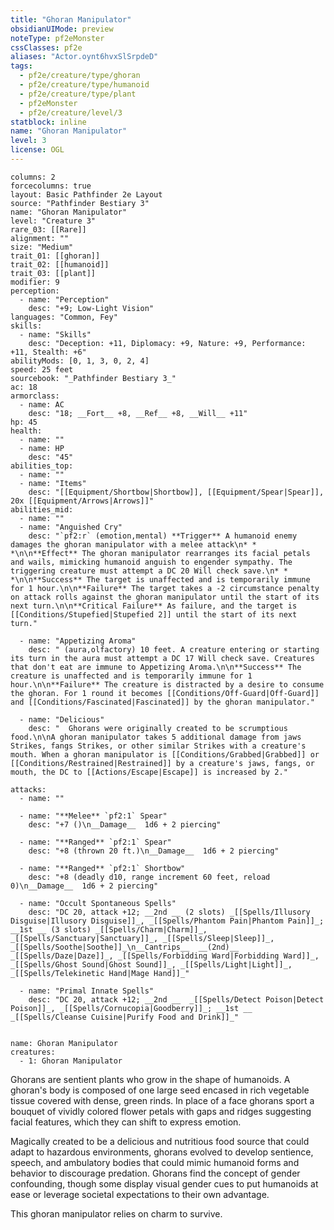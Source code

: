 ```yaml
---
title: "Ghoran Manipulator"
obsidianUIMode: preview
noteType: pf2eMonster
cssClasses: pf2e
aliases: "Actor.oynt6hvxSlSrpdeD" 
tags:
  - pf2e/creature/type/ghoran
  - pf2e/creature/type/humanoid
  - pf2e/creature/type/plant
  - pf2eMonster
  - pf2e/creature/level/3
statblock: inline
name: "Ghoran Manipulator"
level: 3
license: OGL
---
```


```statblock
columns: 2
forcecolumns: true
layout: Basic Pathfinder 2e Layout
source: "Pathfinder Bestiary 3"
name: "Ghoran Manipulator"
level: "Creature 3"
rare_03: [[Rare]]
alignment: ""
size: "Medium"
trait_01: [[ghoran]]
trait_02: [[humanoid]]
trait_03: [[plant]]
modifier: 9
perception:
  - name: "Perception"
    desc: "+9; Low-Light Vision"
languages: "Common, Fey"
skills:
  - name: "Skills"
    desc: "Deception: +11, Diplomacy: +9, Nature: +9, Performance: +11, Stealth: +6"
abilityMods: [0, 1, 3, 0, 2, 4]
speed: 25 feet
sourcebook: "_Pathfinder Bestiary 3_"
ac: 18
armorclass:
  - name: AC
    desc: "18; __Fort__ +8, __Ref__ +8, __Will__ +11"
hp: 45
health:
  - name: ""
  - name: HP
    desc: "45"
abilities_top:
  - name: ""
  - name: "Items"
    desc: "[[Equipment/Shortbow|Shortbow]], [[Equipment/Spear|Spear]], 20x [[Equipment/Arrows|Arrows]]"
abilities_mid:
  - name: ""
  - name: "Anguished Cry"
    desc: "`pf2:r` (emotion,mental) **Trigger** A humanoid enemy damages the ghoran manipulator with a melee attack\n* * *\n\n**Effect** The ghoran manipulator rearranges its facial petals and wails, mimicking humanoid anguish to engender sympathy. The triggering creature must attempt a DC 20 Will check save.\n* * *\n\n**Success** The target is unaffected and is temporarily immune for 1 hour.\n\n**Failure** The target takes a -2 circumstance penalty on attack rolls against the ghoran manipulator until the start of its next turn.\n\n**Critical Failure** As failure, and the target is [[Conditions/Stupefied|Stupefied 2]] until the start of its next turn."

  - name: "Appetizing Aroma"
    desc: " (aura,olfactory) 10 feet. A creature entering or starting its turn in the aura must attempt a DC 17 Will check save. Creatures that don't eat are immune to Appetizing Aroma.\n\n**Success** The creature is unaffected and is temporarily immune for 1 hour.\n\n**Failure** The creature is distracted by a desire to consume the ghoran. For 1 round it becomes [[Conditions/Off-Guard|Off-Guard]] and [[Conditions/Fascinated|Fascinated]] by the ghoran manipulator."

  - name: "Delicious"
    desc: "  Ghorans were originally created to be scrumptious food.\n\nA ghoran manipulator takes 5 additional damage from jaws Strikes, fangs Strikes, or other similar Strikes with a creature's mouth. When a ghoran manipulator is [[Conditions/Grabbed|Grabbed]] or [[Conditions/Restrained|Restrained]] by a creature's jaws, fangs, or mouth, the DC to [[Actions/Escape|Escape]] is increased by 2."

attacks:
  - name: ""

  - name: "**Melee** `pf2:1` Spear"
    desc: "+7 ()\n__Damage__  1d6 + 2 piercing"

  - name: "**Ranged** `pf2:1` Spear"
    desc: "+8 (thrown 20 ft.)\n__Damage__  1d6 + 2 piercing"

  - name: "**Ranged** `pf2:1` Shortbow"
    desc: "+8 (deadly d10, range increment 60 feet, reload 0)\n__Damage__  1d6 + 2 piercing"

  - name: "Occult Spontaneous Spells"
    desc: "DC 20, attack +12; __2nd __ (2 slots) _[[Spells/Illusory Disguise|Illusory Disguise]]_, _[[Spells/Phantom Pain|Phantom Pain]]_; __1st __ (3 slots) _[[Spells/Charm|Charm]]_, _[[Spells/Sanctuary|Sanctuary]]_, _[[Spells/Sleep|Sleep]]_, _[[Spells/Soothe|Soothe]]_\n__Cantrips__  __(2nd)__ _[[Spells/Daze|Daze]]_, _[[Spells/Forbidding Ward|Forbidding Ward]]_, _[[Spells/Ghost Sound|Ghost Sound]]_, _[[Spells/Light|Light]]_, _[[Spells/Telekinetic Hand|Mage Hand]]_"

  - name: "Primal Innate Spells"
    desc: "DC 20, attack +12; __2nd __  _[[Spells/Detect Poison|Detect Poison]]_, _[[Spells/Cornucopia|Goodberry]]_; __1st __  _[[Spells/Cleanse Cuisine|Purify Food and Drink]]_"
 
```

```encounter-table
name: Ghoran Manipulator
creatures:
  - 1: Ghoran Manipulator
```



Ghorans are sentient plants who grow in the shape of humanoids. A ghoran's body is composed of one large seed encased in rich vegetable tissue covered with dense, green rinds. In place of a face ghorans sport a bouquet of vividly colored flower petals with gaps and ridges suggesting facial features, which they can shift to express emotion.

Magically created to be a delicious and nutritious food source that could adapt to hazardous environments, ghorans evolved to develop sentience, speech, and ambulatory bodies that could mimic humanoid forms and behavior to discourage predation. Ghorans find the concept of gender confounding, though some display visual gender cues to put humanoids at ease or leverage societal expectations to their own advantage.

This ghoran manipulator relies on charm to survive.
